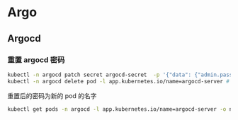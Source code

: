 # Argo

## Argocd

### 重置 argocd 密码

```bash
kubectl -n argocd patch secret argocd-secret  -p '{"data": {"admin.password": null, "admin.passwordMtime": null}}' # 清除密码
kubectl -n argocd delete pod -l app.kubernetes.io/name=argocd-server # 重建 pod
```

重置后的密码为新的 pod 的名字

```bash
kubectl get pods -n argocd -l app.kubernetes.io/name=argocd-server -o name | cut -d'/' -f 2
```
